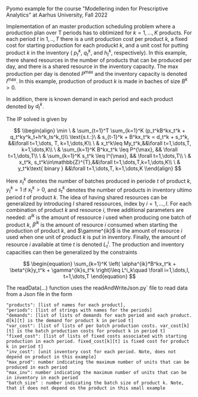 Pyomo example for the course "Modellering inden for Prescriptive Analytics" at Aarhus University, Fall 2022 

Implementation of an master production scheduling problem where a production plan over T periods has to obtimized for $k=1,\dots,K$ products. 
For each period $t$ in $1,..,T$ there is a unit production cost per product $k$, a fixed cost for starting production for each produckt $k$, 
and a unit cost for putting product $k$ in the inventory ( $p_t^k$, $q_t^k$, and $h_t^k$, respectively).
In this example, there shared resources in the number of products that can be produced per day, and there is a shared resource in the inventory
capacity. The max production per day is denoted $P^{\max}$ and the inventory capacity is denoted $I^{\max}$. In this example, production of product
$k$ is made in baches of size $B^k > 0$.

In addition, there is known demand in each period and each product denoted by $d_t^k$.

The IP solved is given by

$$
  \\begin{align}
    \min        \ & \sum_{t=1}^T \sum_{k=1}^K (p_t^kB^kx_t^k + q_t^ky^k_t+h^k_ts^k_t)\\
    \text{s.t.:}\ & s_{t-1}^k + B^kx_t^k = d_t^k + s_t^k,  &&\forall t=1,\dots, T, k=1,\dots,K\\
                \ & x_t^k\leq My_t^k,&&\forall t=1,\dots,T, k=1,\dots,K\\
                \ & \sum_{k=1}^K B^kx_t^k \leq P^{\max}, && \forall t=1,\dots,T\\
                \ & \sum_{k=1}^K s_t^k \leq I^{\max}, && \forall t=1,\dots,T\\
                \ & x_t^k, s_t^k\in\mathbb{Z}^{T},&&\forall t=1,\dots,T,k=1,\dots,K\\
                \ & y_t^k\text{ binary }    &&\forall t=1,\dots,T, k=1,\dots,K
  \\end{align}
$$


Here $x_t^k$ denotes the number of batches produced in periode $t$ of product $k$, $y_t^k=1$ if $x_t^k>0$, and $s_t^k$ denotes the number of products 
in inventory ultimo period $t$ of product $k$.
The idea of having shared resources can be generalized by introducing $I$ shared ressources, index by $i=1,\dots,I$. For each combination of product $k$ and resource $i$, three additional parameters are needed: $\alpha^{ik}$ is the amount of ressource $i$ used when producing one batch of product $k$, $\beta^{ik}$ is the amount of resource $i$ consumed when starting the production of product $k$, and $\gamme^{ik}$ is the amount of resource $i$ used when one unit of product $k$ is put in inventory. Finally, the amount of resource $i$ available at time $t$ is denoted $L^i_t$. The production and inventory capacities can then be generalized by the constraints

$$
\begin{equation}
  \sum_{k=1}^K \left( \alpha^{ik}*B^kx_t^k + \beta^{ik}y_t^k + \gamma^{ik}s_t^k \right)\leq L^i_k\quad \forall i=1,\dots,I, t=1,\dots,T
\end{equation}
$$

The readData(...) function uses the readAndWriteJson.py` file to read data from a Json file in the form

```
"products": [list of names for each product],
"periods": [list of strings with names for the periods]
"demands": [list of lists of demands for each period and each product. d[k][t] is the demand for product k in period t]
"var_cost": [list of lists of per batch production costs. var_cost[k][t] is the batch production costs for product k in period t]
"fixed_cost": [list of lists of fixed costs associated with starting production in each period. fixed_cost[k][t] is fixed cost for product k in period t]
"inv_cost": [unit inventory cost for each period. Note, does not depend on product in this example]
"max_prod": number indicating the maximum number of units that can be produced in each period
"max_inv": number indicating the maximum number of units that can be in inventory in each period
"batch_size" : number indicating the batch size of product k. Note, that it does not depend on the product in this small example
```
